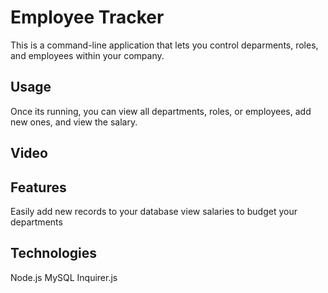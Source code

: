 # Employee Tracker

This is a command-line application that lets you control deparments, roles, and employees within your company.

## Usage

Once its running, you can view all departments, roles, or employees, add new ones, and view the salary.

## Video

## Features

Easily add new records to your database
view salaries to budget your departments

## Technologies

Node.js
MySQL
Inquirer.js
